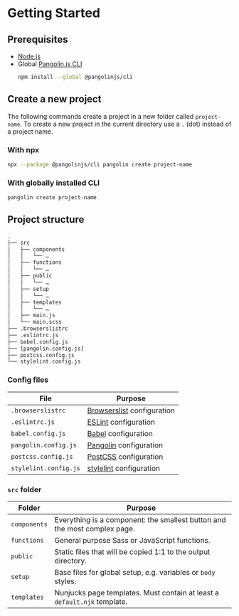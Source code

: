 # Getting Started

## Prerequisites

* [Node.js](https://nodejs.org)
* Global [Pangolin.js CLI](https://github.com/pangolinjs/cli) <Badge text="Optional" />
  ```bash
  npm install --global @pangolinjs/cli
  ```

## Create a new project

The following commands create a project in a new folder called `project-name`.
To create a new project in the current directory use a `.` (dot) instead of a project name.

### With npx

```bash
npx --package @pangolinjs/cli pangolin create project-name
```

### With globally installed CLI

```bash
pangolin create project-name
```

## Project structure

```txt
.
├── src
│   ├── components
│   │   └── …
│   ├── functions
│   │   └── …
│   ├── public
│   │   └── …
│   ├── setup
│   │   └── …
│   ├── templates
│   │   └── …
│   ├── main.js
│   └── main.scss
├── .browserslistrc
├── .eslintrc.js
├── babel.config.js
├── [pangolin.config.js]
├── postcss.config.js
└── stylelint.config.js
```

### Config files

| File                  | Purpose                                                                                                 |
|-----------------------|---------------------------------------------------------------------------------------------------------|
| `.browserslistrc`     | [Browserslist](https://github.com/browserslist/browserslist) configuration                              |
| `.eslintrc.js`        | [ESLint](https://eslint.org) configuration                                                              |
| `babel.config.js`     | [Babel](https://babeljs.io) configuration                                                               |
| `pangolin.config.js`  | <Badge text="Optional" /> [Pangolin](configuration.md) configuration                                    |
| `postcss.config.js`   | [PostCSS](https://postcss.org) configuration                                                            |
| `stylelint.config.js` | [stylelint](https://stylelint.io) configuration                                                         |

### `src` folder

| Folder       | Purpose                                                                                   |
|--------------|-------------------------------------------------------------------------------------------|
| `components` | Everything is a component: the smallest button and the most complex page.                 |
| `functions`  | <Badge text="Changeable" /> General purpose Sass or JavaScript functions.                 |
| `public`     | Static files that will be copied 1:1 to the output directory.                             |
| `setup`      | <Badge text="Changeable" /> Base files for global setup, e.g. variables or `body` styles. |
| `templates`  | Nunjucks page templates. Must contain at least a `default.njk` template.                  |
